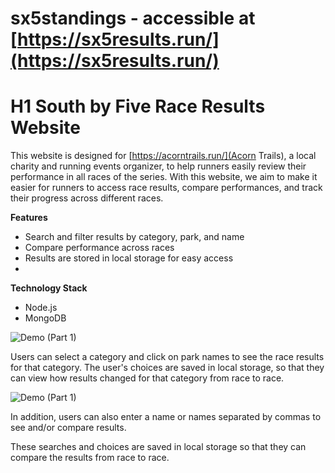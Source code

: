 # sx5standings - accessible at [https://sx5results.run/](https://sx5results.run/)

# H1 **South by Five Race Results Website**

This website is designed for [https://acorntrails.run/](Acorn Trails), a local charity and running events organizer, to help runners easily review their performance in all races of the series. With this website, we aim to make it easier for runners to access race results, compare performances, and track their progress across different races.


**Features**

- Search and filter results by category, park, and name
- Compare performance across races
 - Results are stored in local storage for easy access
 - 

**Technology Stack**
- Node.js
- MongoDB


![Demo (Part 1)](https://media.giphy.com/media/4NNUGzNcWRUoTnvy1d/giphy.gif)

Users can select a category and click on park names to see the race results for that category. The user's choices are saved in local storage, so that they can view how results changed for that category from race to race.

![Demo (Part 1)](https://media.giphy.com/media/ZdeRLJ6CulRmTlNlEE/giphy.gif)

In addition, users can also enter a name or names separated by commas to see and/or compare results.

These searches and choices are saved in local storage so that they can compare the results from race to race.

